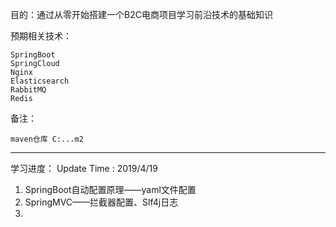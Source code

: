 目的：通过从零开始搭建一个B2C电商项目学习前沿技术的基础知识

预期相关技术：
```
SpringBoot
SpringCloud
Nginx
Elasticsearch
RabbitMQ
Redis
```


备注：

```
maven仓库 C:...m2

```





---

学习进度：
Update Time : 2019/4/19

1. SpringBoot自动配置原理——yaml文件配置
2. SpringMVC——拦截器配置、Slf4j日志
3. 


















